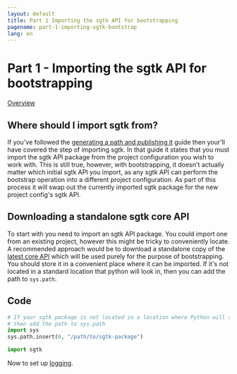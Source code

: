 ```yaml
---
layout: default
title: Part 1 Importing the sgtk API for bootstrapping
pagename: part-1-importing-sgtk-bootstrap
lang: en
---
```


# Part 1 - Importing the sgtk API for bootstrapping

[Overview](./sgtk-developer-bootstrapping.md)

## Where should I import sgtk from?

If you've followed the [generating a path and publishing it](../generating-path-and-publish/sgtk-developer-generating-path-and-publish.md) 
guide then your'll have covered the step of importing sgtk. In that guide it states that you must import the sgtk API package from
the project configuration you wish to work with. This is still true, however, with bootstrapping, it doesn't actually matter
which initial sgtk API you import, as any sgtk API can perform the bootstrap operation into a different project configuration.
As part of this process it will swap out the currently imported sgtk package for the new project config's sgtk API.

## Downloading a standalone sgtk core API

To start with you need to import an sgtk API package. 
You could import one from an existing project, however this might be tricky to conveniently locate.
A recommended approach would be to download a standalone copy 
of the [latest core API]((https://github.com/shotgunsoftware/tk-core/releases)) which will be used purely for the purpose of bootstrapping.
You should store it in a convenient place where it can be imported. 
If it's not located in a standard location that python will look in, then you can add the path to `sys.path`. 

## Code

```python
# If your sgtk package is not located in a location where Python will automatically look
# then add the path to sys.path
import sys
sys.path.insert(0, "/path/to/sgtk-package")

import sgtk
```

Now to set up [logging](part-2-logging.md).